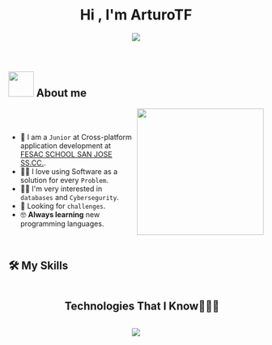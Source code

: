 <h1 align="center">Hi , I'm ArturoTF</h1>
<p align="center">
  <a href="https://github.com/DenverCoder1/readme-typing-svg"><img src="https://readme-typing-svg.herokuapp.com?font=Time+New+Roman&color=%23C8BE25&size=25&center=true&vCenter=true&width=600&height=100&lines=Cross-platform+application+development"></a>
</p>
<br>	
	
## <picture><img src = "https://github.com/7oSkaaa/7oSkaaa/blob/main/Images/about_me.gif?raw=true" width = 50px></picture> About me

<picture> <img align="right" src="https://github.com/7oSkaaa/7oSkaaa/blob/main/Images/Right_Side.gif?raw=true" width = 250px></picture>

<br><br>

- :school: I am a `Junior` at Cross-platform application development at [FESAC SCHOOL SAN JOSE SS.CC.](https://fesac.es/).
- :technologist: I love using Software as a solution for every `Problem`.
- :student: I'm very interested in `databases` and `Cybersegurity`.
- 🤔 Looking for `challenges`.
- :nerd_face: **Always learning** new programming languages.
<br>

## 🛠️ My Skills

<div id="user-content-toc">
  <ul align="center">
    <summary><h2 style="display: inline-block">Technologies That I Know👨🏻‍💻</h2></summary>
  </ul>
</div>
<!--tech stack icons-->
<p align="center">
  <a href="https://skillicons.dev">
<div align="center">
<img src="https://skillicons.dev/icons?i=sqlite,mysql,postgres,css,angular,html,js,ts,nodejs,java,cpp,kotlin,py,vscode,discord,eclipse,github,git,linux&perline=14" /> <br>
  
</div>   
  </a>
</p>


